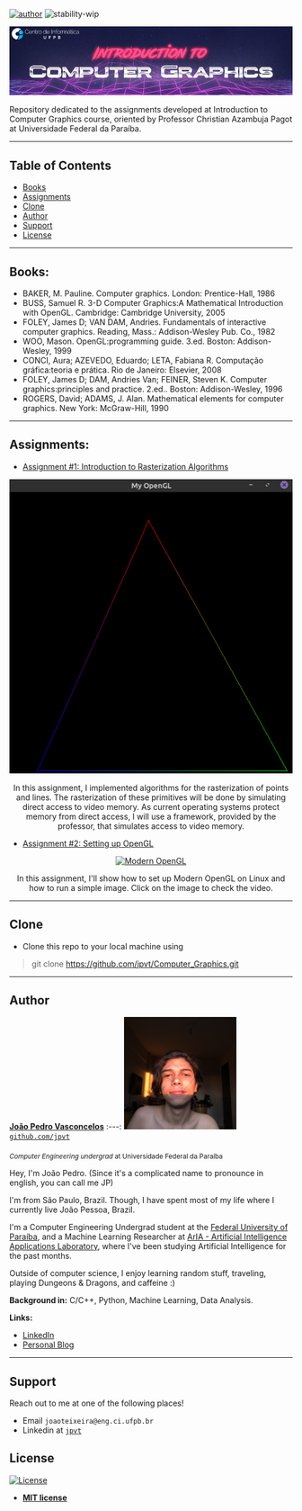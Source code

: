 [![author](https://img.shields.io/badge/author-João_Pedro_Vasconcelos-black.svg)](https://www.linkedin.com/in/jpvt) ![stability-wip](https://img.shields.io/badge/stability-work_in_progress-lightgrey.svg)

<p align="center">
  <img src="imgs/banner_cg.jpg" >
</p>

Repository dedicated to the assignments developed at Introduction to Computer Graphics course, oriented by Professor Christian Azambuja Pagot at Universidade Federal da Paraíba.

---

## Table of Contents
- [Books](#books)
- [Assignments](#Assignments)
- [Clone](#clone)
- [Author](#author)
- [Support](#support)
- [License](#license)


---
## Books:

* BAKER, M. Pauline. Computer graphics. London: Prentice-Hall, 1986
* BUSS, Samuel R. 3-D Computer Graphics:A Mathematical Introduction with OpenGL. Cambridge: Cambridge University, 2005
* FOLEY, James D; VAN DAM, Andries. Fundamentals of interactive computer graphics. Reading, Mass.: Addison-Wesley Pub. Co., 1982
* WOO, Mason. OpenGL:programming guide. 3.ed. Boston: Addison-Wesley, 1999
* CONCI, Aura; AZEVEDO, Eduardo; LETA, Fabiana R. Computação gráfica:teoria e prática. Rio de Janeiro: Elsevier, 2008
* FOLEY, James D; DAM, Andries Van; FEINER, Steven K. Computer graphics:principles and practice. 2.ed.. Boston: Addison-Wesley, 1996
* ROGERS, David; ADAMS, J. Alan. Mathematical elements for computer graphics. New York: McGraw-Hill, 1990
---
## Assignments:

 *  [Assignment #1: Introduction to Rasterization Algorithms](https://github.com/jpvt/Computer_Graphics/tree/master/Assignment%20%231)

<p align="center">
<img src="imgs/color_triangle_inter.png" >
</p>

<p align="center">
In this assignment, I implemented algorithms for the rasterization of points and lines. The rasterization of these primitives will be done by simulating direct access to video memory. As current operating systems protect memory from direct access, I will use a framework, provided by the professor, that simulates access to video memory.
</p>


*  [Assignment #2: Setting up OpenGL](https://github.com/jpvt/Computer_Graphics/tree/master/Assignment%20%232)

<div align="center">
  <a href="https://www.youtube.com/watch?v=Ug2uIIbkVcU"><img src="https://img.youtube.com/vi/Ug2uIIbkVcU/0.jpg" alt="Modern OpenGL"></a>
</div>

<p align="center">
In this assignment, I'll show how to set up Modern OpenGL on Linux and how to run a simple image. Click on the image to check the video.
</p>

---
## Clone

- Clone this repo to your local machine using
> git clone https://github.com/jpvt/Computer_Graphics.git

---

## Author

 <a href="https://www.linkedin.com/in/jpvt/" target="_blank">**João Pedro Vasconcelos**</a>
:---: 
<img src="imgs/author.JPG" width="200px"> </img>
<a href="http://github.com/jpvt" target="_blank">`github.com/jpvt`</a>

<sub>*Computer Engineering undergrad* at Universidade Federal da Paraíba</sub>

Hey, I'm João Pedro. (Since it's a complicated name to pronounce in english, you can call me JP)

I'm from São Paulo, Brazil. Though, I have spent most of my life where I currently live João Pessoa, Brazil.

I'm a Computer Engineering Undergrad student at the [Federal University of Paraíba](https://www.ufpb.br), and a Machine Learning Researcher at [ArIA - Artificial Intelligence Applications Laboratory](https://aria.ci.ufpb.br), where I've been studying Artificial Intelligence for the past months.

Outside of computer science, I enjoy learning random stuff, traveling, playing Dungeons & Dragons, and caffeine :)

**Background in:** C/C++, Python, Machine Learning, Data Analysis.

**Links:**
* [LinkedIn](https://www.linkedin.com/in/jpvt)
* [Personal Blog](https://jpvt.github.io)

---

## Support

Reach out to me at one of the following places!

- Email `joaoteixeira@eng.ci.ufpb.br` 
- Linkedin at <a href="https://www.linkedin.com/in/jpvt/" target="_blank">`jpvt`</a>

## License

[![License](http://img.shields.io/:license-mit-blue.svg?style=flat-square)](http://badges.mit-license.org)

- **[MIT license](http://opensource.org/licenses/mit-license.php)**

